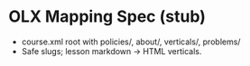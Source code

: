 # OLX Mapping Spec (stub)

- course.xml root with policies/, about/, verticals/, problems/
- Safe slugs; lesson markdown → HTML verticals.

